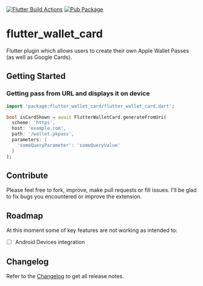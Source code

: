 [![Flutter Build Actions](https://github.com/WebEferen/flutter_wallet_card/actions/workflows/main.yml/badge.svg?branch=master)](https://github.com/WebEferen/flutter_wallet_card/actions/workflows/main.yml)
[![Pub Package](https://img.shields.io/pub/v/flutter_wallet_card.svg)](https://pub.dartlang.org/packages/flutter_wallet_card)

# flutter_wallet_card

Flutter plugin which allows users to create their own Apple Wallet Passes (as well as Google Cards).

## Getting Started

### Getting pass from URL and displays it on device

```dart
import 'package:flutter_wallet_card/flutter_wallet_card.dart';

bool isCardShown = await FlutterWalletCard.generateFromUri(
  scheme: 'https',
  host: 'example.com',
  path: '/wallet.pkpass',
  parameters: {
    'someQueryParameter': 'someQueryValue'
  }
);
```

## Contribute

Please feel free to fork, improve, make pull requests or fill issues.
I'll be glad to fix bugs you encountered or improve the extension.

## Roadmap

At this moment some of key features are not working as intended to:

- [ ] Android Devices integration

## Changelog

Refer to the [Changelog](https://github.com/webeferen/flutter_wallet_card/blob/master/CHANGELOG.md) to get all release notes.
